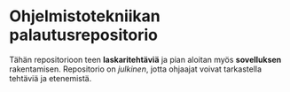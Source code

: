 # Ohjelmistotekniikan palautusrepositorio

Tähän repositorioon teen **laskaritehtäviä** ja pian aloitan myös **sovelluksen** rakentamisen. Repositorio on *julkinen*, jotta ohjaajat voivat tarkastella tehtäviä ja etenemistä.
